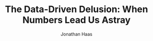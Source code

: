 ---
author: Jonathan Haas
pubDate: 2024-04-11
title: "The Data-Driven Delusion: When Numbers Lead Us Astray"
description: "A critical examination of over-reliance on data in product decision making and the importance of balancing quantitative and qualitative insights"
tags:
  - product
  - strategy
  - leadership
image:
  url: '/images/data-driven.png'
  alt: "A complex dashboard with charts and graphs, symbolizing data-driven decision making"
--- 
